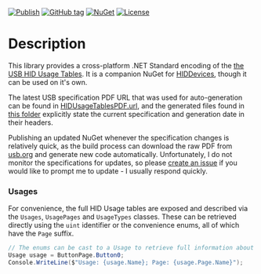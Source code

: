 [![Publish](https://github.com/DevDecoder/HIDDevices/workflows/Build%20and%20Publish%20HIDDevices.Usages/badge.svg)](https://github.com/DevDecoder/HIDDevices/actions?query=workflow:"Build+and+Publish+HIDDevices.Usages")
[![GitHub tag](https://img.shields.io/github/tag/DevDecoder/HIDDevices?include_prereleases=&sort=semver&color=blue)](https://github.com/DevDecoder/HIDDevices/releases/)
[![NuGet](https://img.shields.io/nuget/v/HIDDevices.Usages)](https://www.nuget.org/packages/HIDDevices.Usages/)
[![License](https://img.shields.io/badge/License-Apache-blue)](#license)

# Description

This library provides a cross-platform .NET Standard encoding of the [the USB HID Usage Tables](https://usb.org/hid). It
is a companion NuGet for [HIDDevices](https://www.nuget.org/packages/HIDDevices/), though it can be used on it's own.

The latest USB specification PDF URL that was used for auto-generation can be found in
[HIDUsageTablesPDF.url](https://github.com/DevDecoder/HIDDevices/blob/master/HIDUsageTablesPDF.url), and the generated files found in
[this folder](https://github.com/DevDecoder/HIDDevices/tree/master/HIDDevices.Usages/Generated/HIDDevices.Generator/HIDDevices.Generator.UsagePageGenerator)
explicitly state the current specification and generation date in their headers.

Publishing an updated NuGet whenever the specification changes is relatively quick, as the build process
can download the raw PDF from [usb.org](https://usb.org) and generate new code automatically. Unfortunately, I do not
monitor the specifications for updates, so please [create an issue](https://github.com/DevDecoder/HIDDevices/issues) if
you would like to prompt me to update - I usually respond quickly.

### Usages

For convenience, the full HID Usage tables are exposed and described via the `Usages`, `UsagePages` and `UsageTypes`
classes. These can be retrieved directly using the `uint` identifier or the convenience enums, all of which have
the `Page` suffix.

```csharp
// The enums can be cast to a Usage to retrieve full information about the Usage and its page.
Usage usage = ButtonPage.Button0;
Console.WriteLine($"Usage: {usage.Name}; Page: {usage.Page.Name}");
```
